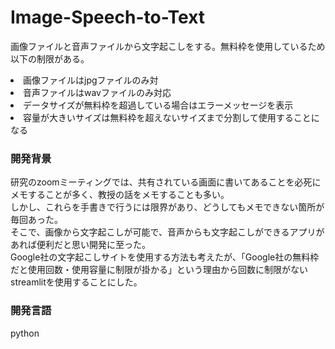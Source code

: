 # Image-Speech-to-Text
画像ファイルと音声ファイルから文字起こしをする。無料枠を使用しているため以下の制限がある。<br>
<li>画像ファイルはjpgファイルのみ対</li>
<li>音声ファイルはwavファイルのみ対応</li>
<li>データサイズが無料枠を超過している場合はエラーメッセージを表示</li>
<li>容量が大きいサイズは無料枠を超えないサイズまで分割して使用することになる</li>

<h3>開発背景</h3>
研究のzoomミーティングでは、共有されている画面に書いてあることを必死にメモすることが多く、教授の話をメモすることも多い。<br>
しかし、これらを手書きで行うには限界があり、どうしてもメモできない箇所が毎回あった。<br>
そこで、画像から文字起こしが可能で、音声からも文字起こしができるアプリがあれば便利だと思い開発に至った。<br>
Google社の文字起こしサイトを使用する方法も考えたが、「Google社の無料枠だと使用回数・使用容量に制限が掛かる」という理由から回数に制限がないstreamlitを使用することにした。<br>

<h3>開発言語</h3>
python

